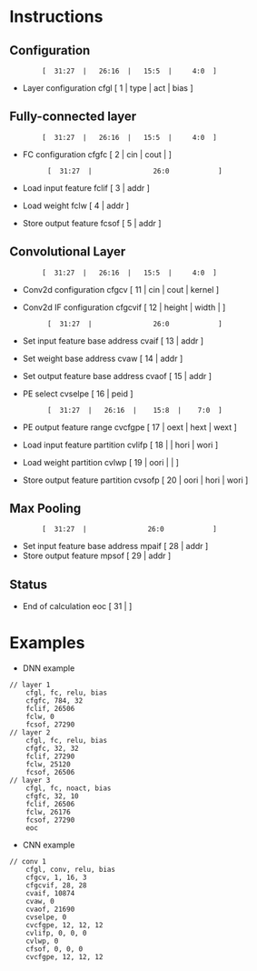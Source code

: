 # Instructions

## Configuration
            [  31:27  |   26:16  |   15:5  |     4:0  ]
* Layer configuration
    cfgl    [      1  |    type  |    act  |    bias  ]


## Fully-connected layer
            [  31:27  |   26:16  |   15:5  |     4:0  ]
* FC configuration
    cfgfc   [      2  |     cin  |   cout  |          ]

            [  31:27  |               26:0            ]
* Load input feature
    fclif   [      3  |               addr            ]    
* Load weight
    fclw    [      4  |               addr            ]
* Store output feature
    fcsof   [      5  |               addr            ]


## Convolutional Layer
            [  31:27  |   26:16  |   15:5  |     4:0  ]
* Conv2d configuration
    cfgcv   [     11  |     cin  |   cout  |  kernel  ]
* Conv2d IF configuration
    cfgcvif [     12  |  height  |  width  |          ]

            [  31:27  |               26:0            ]
* Set input feature base address
    cvaif   [     13  |               addr            ]
* Set weight base address
    cvaw    [     14  |               addr            ]
* Set output feature base address
    cvaof   [     15  |               addr            ]
* PE select
    cvselpe [     16  |               peid            ]
    
            [  31:27  |   26:16  |    15:8  |    7:0  ]
* PE output feature range
    cvcfgpe [     17  |    oext  |    hext  |   wext  ]
* Load input feature partition
    cvlifp  [     18  |          |    hori  |   wori  ]
* Load weight partition
    cvlwp   [     19  |    oori  |          |         ]
* Store output feature partition
    cvsofp  [     20  |    oori  |    hori  |   wori  ]


## Max Pooling
            [  31:27  |               26:0            ]
* Set input feature base address
    mpaif   [     28  |               addr            ]
* Store output feature
    mpsof   [     29  |               addr            ]

## Status
* End of calculation
    eoc     [     31  |                               ]


# Examples
* DNN example
```
// layer 1
    cfgl, fc, relu, bias
    cfgfc, 784, 32
    fclif, 26506
    fclw, 0
    fcsof, 27290
// layer 2
    cfgl, fc, relu, bias
    cfgfc, 32, 32
    fclif, 27290
    fclw, 25120
    fcsof, 26506
// layer 3
    cfgl, fc, noact, bias
    cfgfc, 32, 10
    fclif, 26506
    fclw, 26176
    fcsof, 27290
    eoc
```

* CNN example
```
// conv 1
    cfgl, conv, relu, bias
    cfgcv, 1, 16, 3
    cfgcvif, 28, 28
    cvaif, 10874
    cvaw, 0
    cvaof, 21690
    cvselpe, 0
    cvcfgpe, 12, 12, 12
    cvlifp, 0, 0, 0
    cvlwp, 0 
    cfsof, 0, 0, 0
    cvcfgpe, 12, 12, 12

```


